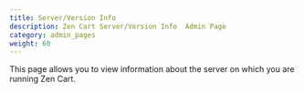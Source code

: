 ```yaml
---
title: Server/Version Info 
description: Zen Cart Server/Version Info  Admin Page 
category: admin_pages
weight: 60
---
```


This page allows you to view information about the server 
on which you are running Zen Cart. 
